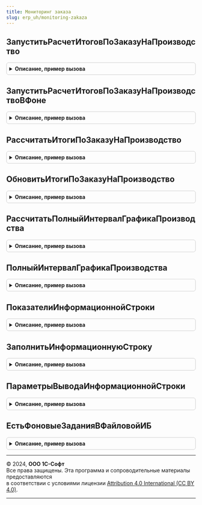 ```yaml
---
title: Мониторинг заказа
slug: erp_uh/monitoring-zakaza
---
```



## ЗапуститьРасчетИтоговПоЗаказуНаПроизводство
<details style="margin: 1em 0; padding: 0.5em; border: 1px solid #ccc; border-radius: 6px;">

<summary style="font-weight: bold; cursor: pointer;">Описание, пример вызова</summary>

```bsl

Функция ЗапуститьРасчетИтоговПоЗаказуНаПроизводство(ЗаказНаПроизводство, ПолныйРасчет = Ложь) Экспорт
```

Пример вызова
```bsl
Результат = МониторингЗаказа.ЗапуститьРасчетИтоговПоЗаказуНаПроизводство(ЗаказНаПроизводство, ПолныйРасчет);
```
</details>

## ЗапуститьРасчетИтоговПоЗаказуНаПроизводствоВФоне
<details style="margin: 1em 0; padding: 0.5em; border: 1px solid #ccc; border-radius: 6px;">

<summary style="font-weight: bold; cursor: pointer;">Описание, пример вызова</summary>

```bsl

Функция ЗапуститьРасчетИтоговПоЗаказуНаПроизводствоВФоне(ПараметрыПроцедуры, Ключ, ПовтПопытка = Ложь) Экспорт
```

Пример вызова
```bsl
Результат = МониторингЗаказа.ЗапуститьРасчетИтоговПоЗаказуНаПроизводствоВФоне(ПараметрыПроцедуры, Ключ, ПовтПопытка);
```
</details>

## РассчитатьИтогиПоЗаказуНаПроизводство
<details style="margin: 1em 0; padding: 0.5em; border: 1px solid #ccc; border-radius: 6px;">

<summary style="font-weight: bold; cursor: pointer;">Описание, пример вызова</summary>

```bsl

Процедура РассчитатьИтогиПоЗаказуНаПроизводство(Параметры) Экспорт
```

Пример вызова
```bsl
МониторингЗаказа.РассчитатьИтогиПоЗаказуНаПроизводство(Параметры) 
```
</details>

## ОбновитьИтогиПоЗаказуНаПроизводство
<details style="margin: 1em 0; padding: 0.5em; border: 1px solid #ccc; border-radius: 6px;">

<summary style="font-weight: bold; cursor: pointer;">Описание, пример вызова</summary>

```bsl

Процедура ОбновитьИтогиПоЗаказуНаПроизводство(Параметры, АдресХранилища) Экспорт
```

Пример вызова
```bsl
МониторингЗаказа.ОбновитьИтогиПоЗаказуНаПроизводство(Параметры, АдресХранилища) 
```
</details>

## РассчитатьПолныйИнтервалГрафикаПроизводства
<details style="margin: 1em 0; padding: 0.5em; border: 1px solid #ccc; border-radius: 6px;">

<summary style="font-weight: bold; cursor: pointer;">Описание, пример вызова</summary>

```bsl

Функция РассчитатьПолныйИнтервалГрафикаПроизводства(Параметры) Экспорт
```

Пример вызова
```bsl
Результат = МониторингЗаказа.РассчитатьПолныйИнтервалГрафикаПроизводства(Параметры));
```
</details>

## ПолныйИнтервалГрафикаПроизводства
<details style="margin: 1em 0; padding: 0.5em; border: 1px solid #ccc; border-radius: 6px;">

<summary style="font-weight: bold; cursor: pointer;">Описание, пример вызова</summary>

```bsl

Функция ПолныйИнтервалГрафикаПроизводства(ЗаказНаПроизводство) Экспорт
```

Пример вызова
```bsl
Результат = МониторингЗаказа.ПолныйИнтервалГрафикаПроизводства(ЗаказНаПроизводство) 
```
</details>

## ПоказателиИнформационнойСтроки
<details style="margin: 1em 0; padding: 0.5em; border: 1px solid #ccc; border-radius: 6px;">

<summary style="font-weight: bold; cursor: pointer;">Описание, пример вызова</summary>

```bsl

Функция ПоказателиИнформационнойСтроки(ЗаказНаПроизводство, ПараметрыВывода) Экспорт
```

Пример вызова
```bsl
Результат = МониторингЗаказа.ПоказателиИнформационнойСтроки(ЗаказНаПроизводство, ПараметрыВывода) 
```
</details>

## ЗаполнитьИнформационнуюСтроку
<details style="margin: 1em 0; padding: 0.5em; border: 1px solid #ccc; border-radius: 6px;">

<summary style="font-weight: bold; cursor: pointer;">Описание, пример вызова</summary>

```bsl

Процедура ЗаполнитьИнформационнуюСтроку(ЗаказНаПроизводство, ИнформационнаяСтрока, ПараметрыВывода = Неопределено) Экспорт
```

Пример вызова
```bsl
МониторингЗаказа.ЗаполнитьИнформационнуюСтроку(ЗаказНаПроизводство, ИнформационнаяСтрока, ПараметрыВывода);
```
</details>

## ПараметрыВыводаИнформационнойСтроки
<details style="margin: 1em 0; padding: 0.5em; border: 1px solid #ccc; border-radius: 6px;">

<summary style="font-weight: bold; cursor: pointer;">Описание, пример вызова</summary>

```bsl

Функция ПараметрыВыводаИнформационнойСтроки() Экспорт
```

Пример вызова
```bsl
Результат = МониторингЗаказа.ПараметрыВыводаИнформационнойСтроки() 
```
</details>

## ЕстьФоновыеЗаданияВФайловойИБ
<details style="margin: 1em 0; padding: 0.5em; border: 1px solid #ccc; border-radius: 6px;">

<summary style="font-weight: bold; cursor: pointer;">Описание, пример вызова</summary>

```bsl

Функция ЕстьФоновыеЗаданияВФайловойИБ() Экспорт
```

Пример вызова
```bsl
Результат = МониторингЗаказа.ЕстьФоновыеЗаданияВФайловойИБ());
```
</details>

---

© 2024, **ООО 1С-Софт**  
Все права защищены. Эта программа и сопроводительные материалы предоставляются  
в соответствии с условиями лицензии [Attribution 4.0 International (CC BY 4.0)](https://creativecommons.org/licenses/by/4.0/legalcode).

---
